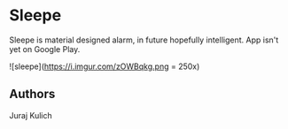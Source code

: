 # Sleepe
Sleepe is material designed alarm, in future hopefully intelligent.
App isn't yet on Google Play.

![sleepe](https://i.imgur.com/zOWBqkg.png = 250x)

## Authors
Juraj Kulich
